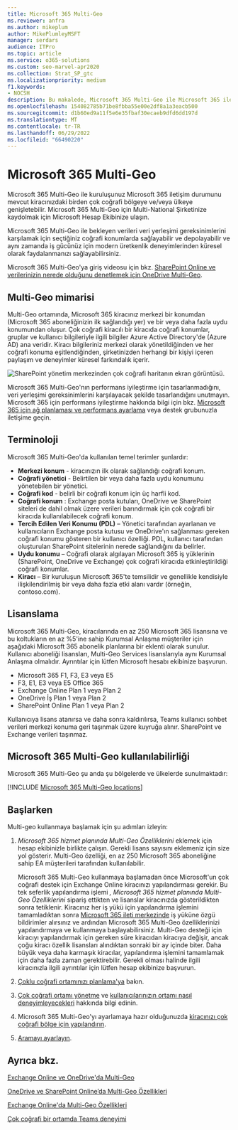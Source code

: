 ```yaml
---
title: Microsoft 365 Multi-Geo
ms.reviewer: anfra
ms.author: mikeplum
author: MikePlumleyMSFT
manager: serdars
audience: ITPro
ms.topic: article
ms.service: o365-solutions
ms.custom: seo-marvel-apr2020
ms.collection: Strat_SP_gtc
ms.localizationpriority: medium
f1.keywords:
- NOCSH
description: Bu makalede, Microsoft 365 Multi-Geo ile Microsoft 365 iletişim durumunuzu birden çok coğrafi bölgeye genişletmeyi öğrenin.
ms.openlocfilehash: 154082785b71be8fbba55e00e2df8a1a3eacb500
ms.sourcegitcommit: d1b60ed9a11f5e6e35fbaf30ecaeb9dfd6dd197d
ms.translationtype: MT
ms.contentlocale: tr-TR
ms.lasthandoff: 06/29/2022
ms.locfileid: "66490220"
---
```

# <a name="microsoft-365-multi-geo"></a>Microsoft 365 Multi-Geo

Microsoft 365 Multi-Geo ile kuruluşunuz Microsoft 365 iletişim durumunu mevcut kiracınızdaki birden çok coğrafi bölgeye ve/veya ülkeye genişletebilir. Microsoft 365 Multi-Geo için Multi-National Şirketinize kaydolmak için Microsoft Hesap Ekibinize ulaşın.
  
Microsoft 365 Multi-Geo ile bekleyen verileri veri yerleşimi gereksinimlerini karşılamak için seçtiğiniz coğrafi konumlarda sağlayabilir ve depolayabilir ve aynı zamanda iş gücünüz için modern üretkenlik deneyimlerinden küresel olarak faydalanmanızı sağlayabilirsiniz.

Microsoft 365 Multi-Geo'ya giriş videosu için bkz. [SharePoint Online ve verilerinizin nerede olduğunu denetlemek için OneDrive Multi-Geo](https://www.youtube.com/watch?v=Do9U3JuROhk).

## <a name="multi-geo-architecture"></a>Multi-Geo mimarisi

Multi-Geo ortamında, Microsoft 365 kiracınız merkezi bir konumdan (Microsoft 365 aboneliğinizin ilk sağlandığı yer) ve bir veya daha fazla uydu konumundan oluşur. Çok coğrafi kiracılı bir kiracıda coğrafi konumlar, gruplar ve kullanıcı bilgileriyle ilgili bilgiler Azure Active Directory'de (Azure AD) ana veridir. Kiracı bilgileriniz merkezi olarak yönetildiğinden ve her coğrafi konuma eşitlendiğinden, şirketinizden herhangi bir kişiyi içeren paylaşım ve deneyimler küresel farkındalık içerir.

![SharePoint yönetim merkezinden çok coğrafi haritanın ekran görüntüsü.](../media/multi-geo-world-map.png)

Microsoft 365 Multi-Geo'nın performans iyileştirme için tasarlanmadığını, veri yerleşimi gereksinimlerini karşılayacak şekilde tasarlandığını unutmayın. Microsoft 365 için performans iyileştirme hakkında bilgi için bkz. [Microsoft 365 için ağ planlaması ve performans ayarlama](https://support.office.com/article/e5f1228c-da3c-4654-bf16-d163daee8848) veya destek grubunuzla iletişime geçin.

## <a name="terminology"></a>Terminoloji

Microsoft 365 Multi-Geo'da kullanılan temel terimler şunlardır:

- **Merkezi konum** - kiracınızın ilk olarak sağlandığı coğrafi konum.
- **Coğrafi yönetici** - Belirtilen bir veya daha fazla uydu konumunu yönetebilen bir yönetici.
- **Coğrafi kod** - belirli bir coğrafi konum için üç harfli kod.
- **Coğrafi konum** : Exchange posta kutuları, OneDrive ve SharePoint siteleri de dahil olmak üzere verileri barındırmak için çok coğrafi bir kiracıda kullanılabilecek coğrafi konum.
- **Tercih Edilen Veri Konumu (PDL)** – Yönetici tarafından ayarlanan ve kullanıcıların Exchange posta kutusu ve OneDrive'ın sağlanması gereken coğrafi konumu gösteren bir kullanıcı özelliği. PDL, kullanıcı tarafından oluşturulan SharePoint sitelerinin nerede sağlandığını da belirler.
- **Uydu konumu** – Coğrafi olarak algılayan Microsoft 365 iş yüklerinin (SharePoint, OneDrive ve Exchange) çok coğrafi kiracıda etkinleştirildiği coğrafi konumlar.
- **Kiracı** – Bir kuruluşun Microsoft 365'te temsilidir ve genellikle kendisiyle ilişkilendirilmiş bir veya daha fazla etki alanı vardır (örneğin, contoso.com).

## <a name="licensing"></a>Lisanslama

Microsoft 365 Multi-Geo, kiracılarında en az 250 Microsoft 365 lisansına ve bu koltukların en az %5'ine sahip Kurumsal Anlaşma müşteriler için aşağıdaki Microsoft 365 abonelik planlarına bir eklenti olarak sunulur. Kullanıcı aboneliği lisansları, Multi-Geo Services lisanslarıyla aynı Kurumsal Anlaşma olmalıdır. Ayrıntılar için lütfen Microsoft hesabı ekibinize başvurun.

- Microsoft 365 F1, F3, E3 veya E5
- F3, E1, E3 veya E5 Office 365
- Exchange Online Plan 1 veya Plan 2
- OneDrive İş Plan 1 veya Plan 2
- SharePoint Online Plan 1 veya Plan 2

Kullanıcıya lisans atanırsa ve daha sonra kaldırılırsa, Teams kullanıcı sohbet verileri merkezi konuma geri taşınmak üzere kuyruğa alınır. SharePoint ve Exchange verileri taşınmaz.

## <a name="microsoft-365-multi-geo-availability"></a>Microsoft 365 Multi-Geo kullanılabilirliği

Microsoft 365 Multi-Geo şu anda şu bölgelerde ve ülkelerde sunulmaktadır:

[!INCLUDE [Microsoft 365 Multi-Geo locations](../includes/microsoft-365-multi-geo-locations.md)]

## <a name="getting-started"></a>Başlarken

Multi-geo kullanmaya başlamak için şu adımları izleyin:

1. _Microsoft 365 hizmet planında Multi-Geo Özelliklerini_ eklemek için hesap ekibinizle birlikte çalışın. Gerekli lisans sayısını eklemeniz için size yol gösterir. Multi-Geo özelliği, en az 250 Microsoft 365 aboneliğine sahip EA müşterileri tarafından kullanılabilir.

   Microsoft 365 Multi-Geo kullanmaya başlamadan önce Microsoft'un çok coğrafi destek için Exchange Online kiracınızı yapılandırması gerekir. Bu tek seferlik yapılandırma işlemi *, Microsoft 365 hizmet planında Multi-Geo Özelliklerini* sipariş ettikten ve lisanslar kiracınızda gösterildikten sonra tetiklenir. Kiracınız her iş yükü için yapılandırma işlemini tamamladıktan sonra [Microsoft 365 ileti merkezinde](https://support.office.com/article/38FB3333-BFCC-4340-A37B-DEDA509C2093) iş yüküne özgü bildirimler alırsınız ve ardından Microsoft 365 Multi-Geo özelliklerinizi yapılandırmaya ve kullanmaya başlayabilirsiniz. Multi-Geo desteği için kiracıyı yapılandırmak için gereken süre kiracıdan kiracıya değişir, ancak çoğu kiracı özellik lisansları alındıktan sonraki bir ay içinde biter. Daha büyük veya daha karmaşık kiracılar, yapılandırma işlemini tamamlamak için daha fazla zaman gerektirebilir. Gerekli olması halinde ilgili kiracınızla ilgili ayrıntılar için lütfen hesap ekibinize başvurun.

2. [Çoklu coğrafi ortamınızı planlama'ya](plan-for-multi-geo.md) bakın.

3. [Çok coğrafi ortamı yönetme](administering-a-multi-geo-environment.md) ve [kullanıcılarınızın ortamı nasıl deneyimleyecekleri](multi-geo-user-experience.md) hakkında bilgi edinin.

4. Microsoft 365 Multi-Geo'yı ayarlamaya hazır olduğunuzda [kiracınızı çok coğrafi bölge için yapılandırın](multi-geo-tenant-configuration.md).

5. [Aramayı ayarlayın](configure-search-for-multi-geo.md).

## <a name="see-also"></a>Ayrıca bkz.

[Exchange Online ve OneDrive'da Multi-Geo](https://Aka.ms/GoMultiGeo)

[OneDrive ve SharePoint Online’da Multi-Geo Özellikleri](multi-geo-capabilities-in-onedrive-and-sharepoint-online-in-microsoft-365.md)

[Exchange Online'da Multi-Geo Özellikleri](multi-geo-capabilities-in-exchange-online.md)

[Çok coğrafi bir ortamda Teams deneyimi](/microsoftteams/teams-experience-o365odb-spo-multi-geo)
